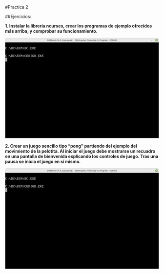 #Practica 2

##Ejercicios:


**1. Instalar la librería ncurses, crear los programas de ejemplo ofrecidos más arriba, y comprobar su funcionamiento.**


![imagen](https://github.com/jomoca/PDIH/blob/master/Practica_1/img/cursor_grueso.png)


**2. Crear un juego sencillo tipo “pong” partiendo del ejemplo del movimiento de la pelotita. Al iniciar el juego debe mostrarse un recuadro en una pantalla de bienvenida explicando los controles de juego. Tras una pausa se inicia el juego en sí mismo.**


![imagen](https://github.com/jomoca/PDIH/blob/master/Practica_1/img/cursor_grueso.png)
